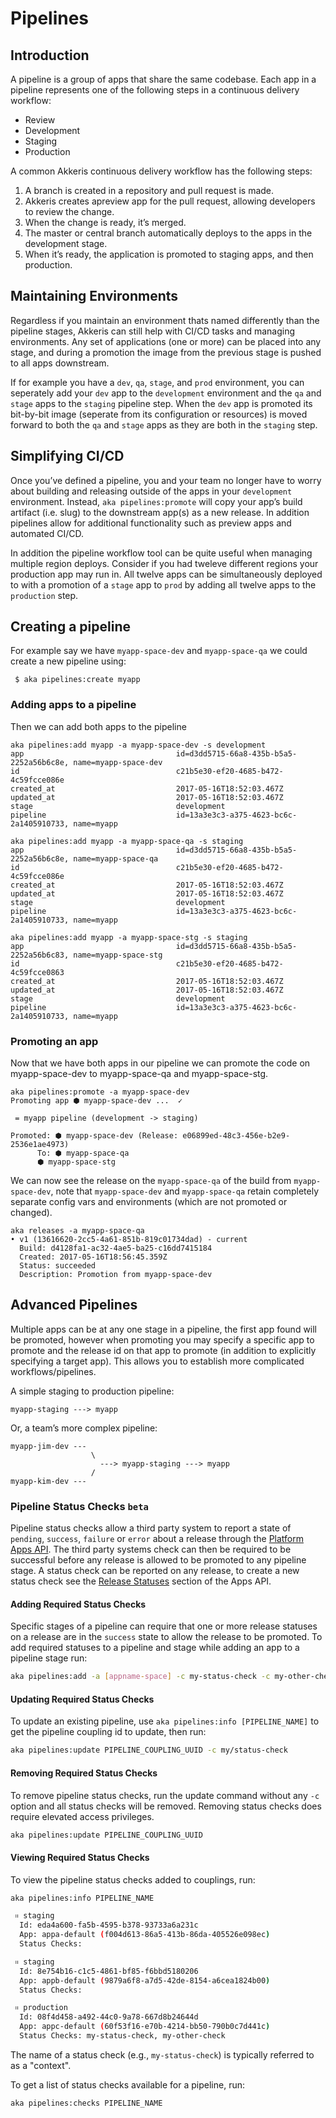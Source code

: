# Pipelines

<!-- toc -->

## Introduction

A pipeline is a group of apps that share the same codebase. Each app in a pipeline represents one of the following steps in a continuous delivery workflow:

* Review
* Development
* Staging
* Production

A common Akkeris continuous delivery workflow has the following steps:

1. A branch is created in a repository and pull request is made.
2. Akkeris creates apreview app for the pull request, allowing developers to review the change.
3. When the change is ready, it’s merged.
4. The master or central branch automatically deploys to the apps in the development stage.
5. When it’s ready, the application is promoted to staging apps, and then production.

## Maintaining Environments

Regardless if you maintain an environment thats named differently than the pipeline stages, Akkeris can still help with CI/CD tasks and managing environments. Any set of applications (one or more) can be placed into any stage, and during a promotion the image from the previous stage is pushed to all apps downstream. 

If for example you have a `dev`, `qa`, `stage`, and `prod` environment, you can seperately add your `dev` app to the `development` environment and the `qa` and `stage` apps to the `staging` pipeline step.  When the `dev` app is promoted its bit-by-bit image (seperate from its configuration or resources) is moved forward to both the `qa` and `stage` apps as they are both in the `staging` step. 

## Simplifying CI/CD

Once you’ve defined a pipeline, you and your team no longer have to worry about building and releasing outside of the apps in your `development` environment. Instead, `aka pipelines:promote` will copy your app’s build artifact (i.e. slug) to the downstream app(s) as a new release. In addition pipelines allow for additional functionality such as preview apps and automated CI/CD.

In addition the pipeline workflow tool can be quite useful when managing multiple region deploys.  Consider if you had tweleve different regions your production app may run in. All twelve apps can be simultaneously deployed to with a promotion of a `stage` app to `prod` by adding all twelve apps to the `production` step.

## Creating a pipeline

For example say we have `myapp-space-dev` and `myapp-space-qa` we could create a new pipeline using:

```shell
 $ aka pipelines:create myapp
```

### Adding apps to a pipeline

Then we can add both apps to the pipeline

```shell
aka pipelines:add myapp -a myapp-space-dev -s development
app                                  id=d3dd5715-66a8-435b-b5a5-2252a56b6c8e, name=myapp-space-dev
id                                   c21b5e30-ef20-4685-b472-4c59fcce086e
created_at                           2017-05-16T18:52:03.467Z
updated_at                           2017-05-16T18:52:03.467Z
stage                                development
pipeline                             id=13a3e3c3-a375-4623-bc6c-2a1405910733, name=myapp
```
```shell
aka pipelines:add myapp -a myapp-space-qa -s staging
app                                  id=d3dd5715-66a8-435b-b5a5-2252a56b6c8e, name=myapp-space-qa
id                                   c21b5e30-ef20-4685-b472-4c59fcce086e
created_at                           2017-05-16T18:52:03.467Z
updated_at                           2017-05-16T18:52:03.467Z
stage                                development
pipeline                             id=13a3e3c3-a375-4623-bc6c-2a1405910733, name=myapp
```
```shell
aka pipelines:add myapp -a myapp-space-stg -s staging
app                                  id=d3dd5715-66a8-435b-b5a5-2252a56b6c83, name=myapp-space-stg
id                                   c21b5e30-ef20-4685-b472-4c59fcce0863
created_at                           2017-05-16T18:52:03.467Z
updated_at                           2017-05-16T18:52:03.467Z
stage                                development
pipeline                             id=13a3e3c3-a375-4623-bc6c-2a1405910733, name=myapp
```

### Promoting an app

Now that we have both apps in our pipeline we can promote the code on myapp-space-dev to myapp-space-qa and myapp-space-stg.

```shell
aka pipelines:promote -a myapp-space-dev
Promoting app ⬢ myapp-space-dev ...  ✓ 

 = myapp pipeline (development -> staging)

Promoted: ⬢ myapp-space-dev (Release: e06899ed-48c3-456e-b2e9-2536e1ae4973)
      To: ⬢ myapp-space-qa 
	  ⬢ myapp-space-stg 
```

We can now see the release on the `myapp-space-qa` of the build from `myapp-space-dev`, note that `myapp-space-dev` and `myapp-space-qa` retain completely separate config vars and environments (which are not promoted or changed).

```shell
aka releases -a myapp-space-qa
• v1 (13616620-2cc5-4a61-851b-819c01734dad) - current
  Build: d4128fa1-ac32-4ae5-ba25-c16dd7415184
  Created: 2017-05-16T18:56:45.359Z
  Status: succeeded
  Description: Promotion from myapp-space-dev
```


## Advanced Pipelines

Multiple apps can be at any one stage in a pipeline, the first app found will be promoted, however when promoting you may specify a specific app to promote and the release id on that app to promote (in addition to explicitly specifying a target app).  This allows you to establish more complicated workflows/pipelines.

A simple staging to production pipeline:

```
myapp-staging ---> myapp
```

Or, a team’s more complex pipeline:

```
myapp-jim-dev ---
                  \
                    ---> myapp-staging ---> myapp
                  /
myapp-kim-dev ---
```

### Pipeline Status Checks `beta`

Pipeline status checks allow a third party system to report a state of `pending`, `success`, `failure` or `error` about a release through the [Platform Apps API](/architecture/apps-api/apps-api.md). The third party systems check can then be required to be successful before any release is allowed to be promoted to any pipeline stage. A status check can be reported on any release, to create a new status check see the [Release Statuses](/architecture/apps-api/apps-api.md#release-statuses) section of the Apps API.  

#### Adding Required Status Checks

Specific stages of a pipeline can require that one or more release statuses on a release are in the `success` state to allow the release to be promoted. To add required statuses to a pipeline and stage while adding an app to a pipeline stage run:

```bash
aka pipelines:add -a [appname-space] -c my-status-check -c my-other-check -s staging`
```
#### Updating Required Status Checks

To update an existing pipeline, use `aka pipelines:info [PIPELINE_NAME]` to get the pipeline coupling id to update, then run:

```bash
aka pipelines:update PIPELINE_COUPLING_UUID -c my/status-check
```

#### Removing Required Status Checks


To remove pipeline status checks, run the update command without any `-c` option and all status checks will be removed. Removing status checks does require elevated access privileges.

```bash
aka pipelines:update PIPELINE_COUPLING_UUID
```

#### Viewing Required Status Checks

To view the pipeline status checks added to couplings, run:

```bash
aka pipelines:info PIPELINE_NAME

 ᱿ staging
  Id: eda4a600-fa5b-4595-b378-93733a6a231c
  App: appa-default (f004d613-86a5-413b-86da-405526e098ec)
  Status Checks: 

 ᱿ staging
  Id: 8e754b16-c1c5-4861-bf85-f6bbd5180206
  App: appb-default (9879a6f8-a7d5-42de-8154-a6cea1824b00)
  Status Checks: 

 ᱿ production
  Id: 08f4d458-a492-44c0-9a78-667d8b24644d
  App: appc-default (60f53f16-e70b-4214-bb50-790b0c7d441c)
  Status Checks: my-status-check, my-other-check
```

The name of a status check (e.g., `my-status-check`) is typically referred to as a "context". 

To get a list of status checks available for a pipeline, run:

```bash
aka pipelines:checks PIPELINE_NAME
```



